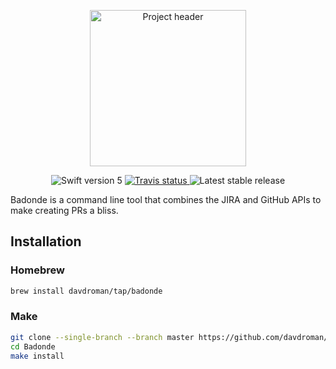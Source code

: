 <p align="center">
<img width="250" src="https://imgur.com/download/qwCI0pa" alt="Project header"/>
</p>

<p align="center">
	<img src="https://img.shields.io/badge/Swift-5.0-orange.svg" alt="Swift version 5"/>
	<a href="https://travis-ci.org/davdroman/Badonde/branches">
	    <img src="https://img.shields.io/travis/davdroman/Badonde/develop.svg" alt="Travis status" />
	</a>
	<img src="https://img.shields.io/github/release/davdroman/Badonde.svg" alt="Latest stable release"/>
</p>

Badonde is a command line tool that combines the JIRA and GitHub APIs to make creating PRs a bliss.

## Installation

### Homebrew

```sh
brew install davdroman/tap/badonde
```

### Make

```sh
git clone --single-branch --branch master https://github.com/davdroman/Badonde.git
cd Badonde
make install
```
